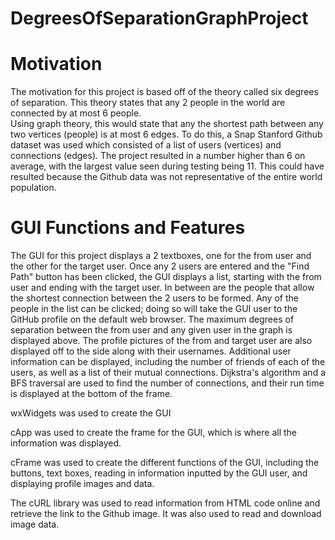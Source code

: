 # DegreesOfSeparationGraphProject

# Motivation
The motivation for this project is based off of the theory called six degrees of separation.
This theory states that any 2 people in the world are connected by at most 6 people.  
Using graph theory, this would state that any the shortest path between any two vertices (people)
is at most 6 edges. To do this, a Snap Stanford Github dataset was used which consisted of a list
of users (vertices) and connections (edges). The project resulted in a number higher than 6 on average,
with the largest value seen during testing being 11.  This could have resulted because the Github data
was not representative of the entire world population.

# GUI Functions and Features
The GUI for this project displays a 2 textboxes, one for the from user and the other for the target user.
Once any 2 users are entered and the "Find Path" button has been clicked, the GUI displays a list, starting 
with the from user and ending with the target user.  In between are the people that allow the shortest 
connection between the 2 users to be formed. Any of the people in the list can be clicked; doing so will
take the GUI user to the GitHub profile on the default web browser. The maximum degrees of separation between 
the from user and any given user in the graph is displayed above. The profile pictures of the from and target 
user are also displayed off to the side along with their usernames.  Additional user information can be 
displayed, including the number of friends of each of the users, as well as a list of their mutual connections. 
Dijkstra's algorithm and a BFS traversal are used to find the number of connections, and their run time is 
displayed at the bottom of the frame.  

wxWidgets was used to create the GUI

cApp was used to create the frame for the GUI, which is where all the information was displayed.

cFrame was used to create the different functions of the GUI, including the buttons, text boxes,
reading in information inputted by the GUI user, and displaying profile images and data. 

The cURL library was used to read information from HTML code online and retrieve the link to the
Github image.  It was also used to read and download image data.

